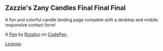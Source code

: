 Zazzie's Zany Candles Final Final Final
---------------------------------------
A fun and colorful candle landing page complete with a desktop and mobile responsive contact form! 

A [Pen](https://codepen.io/itsrozalynokay/pen/eYjdoyB) by [Rozalyn](https://codepen.io/itsrozalynokay) on [CodePen](https://codepen.io).

[License](https://codepen.io/license/pen/eYjdoyB).
